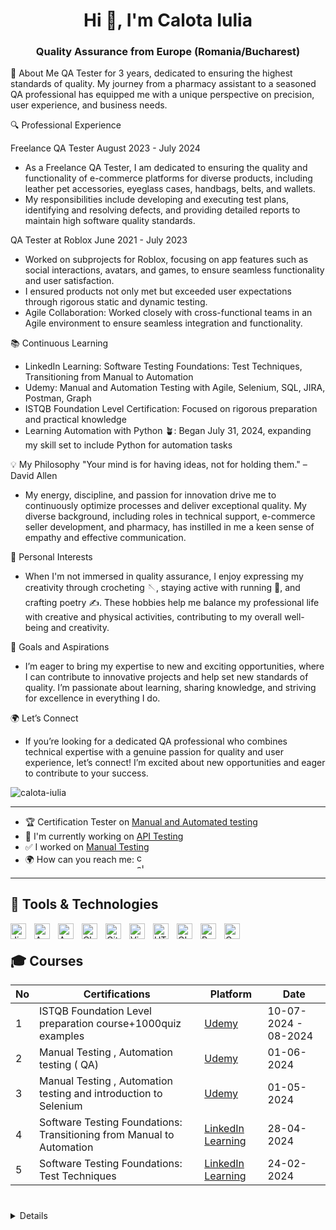 <h1 align="center">Hi 👋, I'm Calota Iulia</h1> 
<h3 align="center">Quality Assurance from Europe (Romania/Bucharest)</h3>

🌟 About Me
QA Tester for 3 years, dedicated to ensuring the highest standards of quality. My journey from a pharmacy assistant to a seasoned QA professional has equipped me with a unique perspective on precision, user experience, and business needs.

🔍 Professional Experience

Freelance QA Tester
August 2023 - July 2024

- As a Freelance QA Tester, I am dedicated to ensuring the quality and functionality of e-commerce platforms for diverse products, including leather pet accessories, eyeglass cases, handbags, belts, and wallets. 
- My responsibilities include developing and executing test plans, identifying and resolving defects, and providing detailed reports to maintain high software quality standards.

QA Tester at Roblox
June 2021 - July 2023

- Worked on subprojects for Roblox, focusing on app features such as social interactions, avatars, and games, to ensure seamless functionality and user satisfaction.
- I ensured products not only met but exceeded user expectations through rigorous static and dynamic testing. 
- Agile Collaboration: Worked closely with cross-functional teams in an Agile environment to ensure seamless integration and functionality.

📚 Continuous Learning
- LinkedIn Learning: Software Testing Foundations: Test Techniques, Transitioning from Manual to Automation
- Udemy: Manual and Automation Testing with Agile, Selenium, SQL, JIRA, Postman, Graph
- ISTQB Foundation Level Certification: Focused on rigorous preparation and practical knowledge
- Learning Automation with Python 🪴: Began July 31, 2024, expanding my skill set to include Python for automation tasks

💡 My Philosophy
"Your mind is for having ideas, not for holding them." – David Allen

- My energy, discipline, and passion for innovation drive me to continuously optimize processes and deliver exceptional quality. My diverse background, including roles in technical support, e-commerce seller development, and pharmacy, has instilled in me a keen sense of empathy and effective communication.

🎨 Personal Interests
- When I'm not immersed in quality assurance, I enjoy expressing my creativity through crocheting 🪡, staying active with running 🏃, and crafting poetry ✍️. These hobbies help me balance my professional life with creative and physical activities, contributing to my overall well-being and creativity.

🚀 Goals and Aspirations
- I’m eager to bring my expertise to new and exciting opportunities, where I can contribute to innovative projects and help set new standards of quality. I’m passionate about learning, sharing knowledge, and striving for excellence in everything I do.

🌍 Let’s Connect
- If you’re looking for a dedicated QA professional who combines technical expertise with a genuine passion for quality and user experience, let’s connect! I’m excited about new opportunities and eager to contribute to your success.

<p align="left"> <img src="https://komarev.com/ghpvc/?username=calota-iulia&label=Profile%20views&color=0e75b6&style=flat" alt="calota-iulia" /> </p>

------------

- 🏆 Certification Tester on [Manual and Automated testing ](https://github.com/Iulia-Calota/About-me/blob/main/Manual%20and%20Automation%20Testing%20by%20Radu%20Popescu.png)
- 🌱 I'm currently working on [API Testing](https://github.com/Iulia-Calota/Api-testing--Automation-testing)
- ✅ I worked on [Manual Testing](https://github.com/Iulia-Calota/manual-testing-project)
- 🌍 How can you reach me: 
    <a href="https://linkedin.com/in/calota-iulia" target="blank"><img align="center" src="https://raw.githubusercontent.com/rahuldkjain/github-profile-readme-generator/master/src/images/icons/Social/linked-in-alt.svg" alt="calota-iulia" height="25" width="15" /></a>
</p>

----


## 🧰 Tools & Technologies

<img align="left" alt="Jira" width="25px" style="padding-right:10px;" src="https://cdn.jsdelivr.net/gh/devicons/devicon@latest/icons/jira/jira-original.svg" />
<img align="left" alt="Apple" width="25px" style="padding-right:10px;" src="https://cdn.jsdelivr.net/gh/devicons/devicon@latest/icons/apple/apple-original.svg" />
<img align="left" alt="Android" width="25px" style="padding-right:10px;" src="https://cdn.jsdelivr.net/gh/devicons/devicon@latest/icons/android/android-original.svg" />    
<img align="left" alt="Chrome" width="25px" style="padding-right:10px;" src="https://cdn.jsdelivr.net/gh/devicons/devicon@latest/icons/chrome/chrome-original.svg" />       
<img align="left" alt="GitHub" width="25px" style="padding-right:10px;" src="https://cdn.jsdelivr.net/gh/devicons/devicon@latest/icons/github/github-original-wordmark.svg" />     
<img align="left" alt="Visual Studio Code" width="25px" style="padding-right:10px;" src="https://cdn.jsdelivr.net/gh/devicons/devicon@latest/icons/visualstudio/visualstudio-original.svg" />     
<img align="left" alt="HTML" width="25px" style="padding-right:10px;" src="https://cdn.jsdelivr.net/gh/devicons/devicon/icons/html5/html5-plain.svg" />
<img align="left" alt="GIMP" width="25px" style="padding-right:10px;" src="https://cdn.jsdelivr.net/gh/devicons/devicon@latest/icons/gimp/gimp-original.svg" />
<img align="left" alt="Postman" width="25px" style="padding-right:10px;" src="https://cdn.jsdelivr.net/gh/devicons/devicon@latest/icons/postman/postman-original.svg" /> 
<img align="left" alt="Canva" width="25px" style="padding-right:10px;" src="https://cdn.jsdelivr.net/gh/devicons/devicon@latest/icons/canva/canva-original.svg" />
          
<br />



## 🎓 Courses
| No | Certifications |       Platform   |            Date
| -- | ------------------------- | ------------------------ | -------------- |
| 1  | ISTQB Foundation Level preparation course+1000quiz examples |[Udemy](https://www.udemy.com/course/istqb-foundation-level-ctfl-certification/) | 10-07-2024 - 08-2024
| 2  | Manual Testing , Automation testing ( QA) | [Udemy](https://www.udemy.com/course/testare-manuala-si-automata-curs-qa)| 01-06-2024
| 3  |  Manual Testing , Automation testing and introduction to Selenium | [Udemy](https://www.udemy.com/course/manual-software-testing-introducere-in-selenium/) | 01-05-2024
| 4  | Software Testing Foundations: Transitioning from Manual to Automation |[LinkedIn Learning](https://www.linkedin.com/learning/software-testing-foundations-transitioning-from-manual-to-automation/)| 28-04-2024
| 5  | Software Testing Foundations: Test Techniques |[LinkedIn Learning](https://www.linkedin.com/learning/software-testing-foundations-test-techniques/)|24-02-2024


#

 <details>
  Some other facts about me , I like :🪡(crocheting), 🏃, and ✍️ poetry in my free time.


